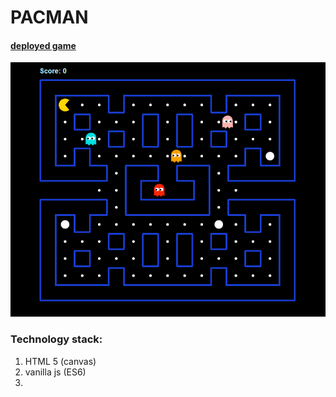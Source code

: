 # PACMAN
#### [deployed game](https://daniil-khlyvniuk.github.io/pacman/)
![](images/screenshot.png)


### Technology stack:
1. HTML 5 (canvas)
2. vanilla js (ES6)
3. 
